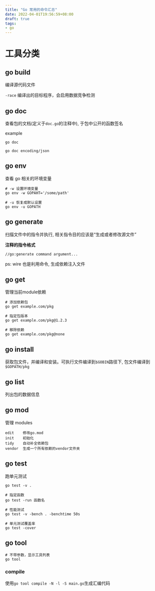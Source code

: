 ```yaml
---
title: "Go 常用的命令汇总"
date: 2022-04-01T19:56:59+08:00
draft: true
tags:
- go
---
```


# 工具分类


## go build 

编译源代码文件

`-race` 
编译出的目标程序，会启用数据竞争检测


## go doc 

查看包的文档(定义于`doc.go`的注释中), 于包中公开的函数签名

example
```
go doc

go doc encoding/json
```


## go env 

查看 go 相关的环境变量

``` shell
# -w 设置环境变量
go env -w GOPAHT='/some/path'

# -u 恢复成默认设置
go env -u GOPATH
```


## go generate

扫描文件中的指令并执行, 相关指令目的应该是“生成或者修改源文件”


**注释的指令格式**

`//go:generate command argument...`

ps: wire 也是利用命令, 生成依赖注入文件


## go get

管理当前module依赖

```
# 添加依赖包
go get example.com/pkg

# 指定包版本
go get example.com/pkg@1.2.3

# 移除依赖
go get example.com/pkg@none
```

## go install

获取包文件，并编译和安装。可执行文件编译到`$GOBIN`路径下, 包文件编译到`$GOPATH/pkg`


## go list

列出包的数据信息


## go mod

管理 modules

```
edit	修改go.mod
init	初始化
tidy	自动补全依赖包
vendor	生成一个所有依赖的vendor文件夹
```


## go test

跑单元测试

```
go test -v .

# 指定函数
go test -run 函数名

# 性能测试
go test -v -bench . -benchtime 50s

# 单元测试覆盖率
go test -cover

```

## go tool

```
# 不带参数，显示工具列表
go tool
```

### compile

使用`go tool compile -N -l -S main.go`生成汇编代码

